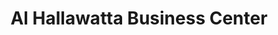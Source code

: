 ---
title: "Al Hallawatta Business Center"
url: /monrovia/al-hallawatta-business-center/
shop: convenience
---